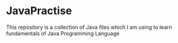 # JavaPractise

This repository is a collection of Java files which I am using to learn fundamentals of Java Programming Language

